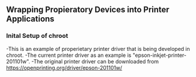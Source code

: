 ## Wrapping Propieratory Devices into Printer Applications
### Inital Setup of chroot
-This is an example of properietary printer driver that is being developed in chroot.
-The current printer driver as an example is "epson-inkjet-printer-201101w".
-The original printer driver can be downloaded from https://openprinting.org/driver/epson-201101w/